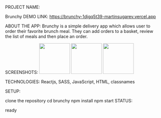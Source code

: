 PROJECT NAME:

Brunchy
DEMO LINK: https://brunchy-1djgq5t39-martinsugarev.vercel.app

ABOUT THE APP: Brunchy is a simple delivery app which allows user to order their favorite brunch meal. They can add orders to a basket, review the list of meals and then place an order.

SCREENSHOTS: 
<img src="../brunchy/images/Screenshot1.png" width="100">
<img src="../brunchy/images/Screenshot2.png" width="100">
<img src="../brunchy/images/Screenshot3.png" width="100">

TECHNOLOGIES: Reactjs, SASS, JavaScript, HTML, classnames

SETUP:

clone the repository
cd brunchy
npm install
npm start
STATUS:

ready

